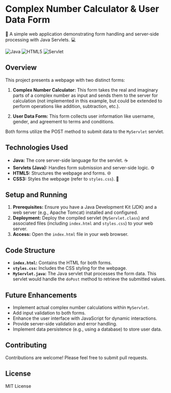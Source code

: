 # Complex Number Calculator & User Data Form

🧮 A simple web application demonstrating form handling and server-side processing with Java Servlets. 💻

![Java](https://img.shields.io/badge/-Java-orange?logo=java&logoColor=white)
![HTML5](https://img.shields.io/badge/-HTML5-red?logo=html5&logoColor=white)
![Servlet](https://img.shields.io/badge/-Servlet-blue?logo=java&logoColor=white)

## Overview

This project presents a webpage with two distinct forms:

1. **Complex Number Calculator:** This form takes the real and imaginary parts of a complex number as input and sends them to the server for calculation (not implemented in this example, but could be extended to perform operations like addition, subtraction, etc.).

2. **User Data Form:** This form collects user information like username, gender, and agreement to terms and conditions.

Both forms utilize the POST method to submit data to the `MyServlet` servlet.

## Technologies Used

- **Java:** The core server-side language for the servlet. ☕
- **Servlets (Java):** Handles form submission and server-side logic. ⚙️
- **HTML5:** Structures the webpage and forms. 🌐
- **CSS3:** Styles the webpage (refer to `styles.css`). 🎨

## Setup and Running

1. **Prerequisites:** Ensure you have a Java Development Kit (JDK) and a web server (e.g., Apache Tomcat) installed and configured.
2. **Deployment:** Deploy the compiled servlet (`MyServlet.class`) and associated files (including `index.html` and `styles.css`) to your web server.
3. **Access:** Open the `index.html` file in your web browser.

## Code Structure

- **`index.html`:** Contains the HTML for both forms.
- **`styles.css`:** Includes the CSS styling for the webpage.
- **`MyServlet.java`:** The Java servlet that processes the form data. This servlet would handle the `doPost` method to retrieve the submitted values.

## Future Enhancements

- Implement actual complex number calculations within `MyServlet`.
- Add input validation to both forms.
- Enhance the user interface with JavaScript for dynamic interactions.
- Provide server-side validation and error handling.
- Implement data persistence (e.g., using a database) to store user data.

## Contributing

Contributions are welcome! Please feel free to submit pull requests.

## License

MIT License

